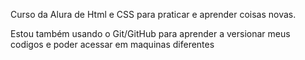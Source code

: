Curso da Alura de Html e CSS para praticar e aprender coisas novas.

Estou também usando o Git/GitHub para aprender a versionar meus codigos e poder acessar em maquinas diferentes
